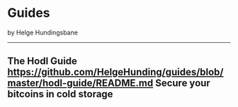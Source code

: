 # Guides
by Helge Hundingsbane

---

**The Hodl Guide**
https://github.com/HelgeHunding/guides/blob/master/hodl-guide/README.md
Secure your bitcoins in cold storage
---

